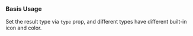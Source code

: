 ### Basis Usage

Set the result type via `type` prop, and different types have different built-in icon and color.
